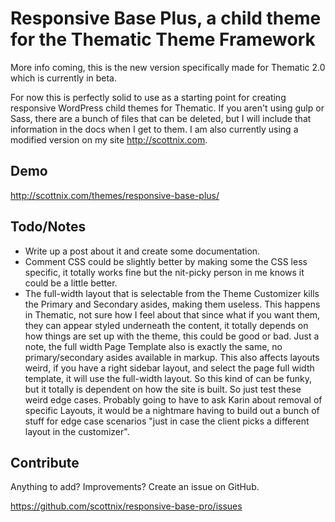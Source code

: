 Responsive Base Plus, a child theme for the Thematic Theme Framework
===============

More info coming, this is the new version specifically made for Thematic 2.0 which is currently in beta.

For now this is perfectly solid to use as a starting point for creating responsive WordPress child themes for Thematic. If you aren't using gulp or Sass, there are a bunch of files that can be deleted, but I will include that information in the docs when I get to them. I am also currently using a modified version on my site http://scottnix.com.

Demo
-------------

http://scottnix.com/themes/responsive-base-plus/

Todo/Notes
-------------

* Write up a post about it and create some documentation.
* Comment CSS could be slightly better by making some the CSS less specific, it totally works fine but the nit-picky person in me knows it could be a little better.
* The full-width layout that is selectable from the Theme Customizer kills the Primary and Secondary asides, making them useless. This happens in Thematic, not sure how I feel about that since what if you want them, they can appear styled underneath the content, it totally depends on how things are set up with the theme, this could be good or bad. Just a note, the full width Page Template also is exactly the same, no primary/secondary asides available in markup. This also affects layouts weird, if you have a right sidebar layout, and select the page full width template, it will use the full-width layout. So this kind of can be funky, but it totally is dependent on how the site is built. So just test these weird edge cases. Probably going to have to ask Karin about removal of specific Layouts, it would be a nightmare having to build out a bunch of stuff for edge case scenarios "just in case the client picks a different layout in the customizer".


Contribute
--------------

Anything to add? Improvements? Create an issue on GitHub.

https://github.com/scottnix/responsive-base-pro/issues